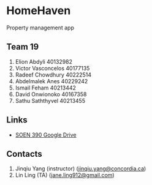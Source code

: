 # HomeHaven
Property management app
## Team 19
1. Elion Abdyli 40132982
2. Victor Vasconcelos 40177135
3. Radeef Chowdhury 40222514
4. Abdelmalek Anes 40229242
5. Ismail Feham 40213442
6. David Onwionoko 40167358
7. Sathu Saththyvel 40213455
 
## Links
- [SOEN 390 Google Drive](https://drive.google.com/drive/folders/1UrwfrUmaNqxqVCMdI1RWLp4WYBVw7_mi)

## Contacts
1. Jinqiu Yang (instructor) (jinqiu.yang@concordia.ca)
2. Lin Ling (TA) (jane.ling912@gmail.com)
